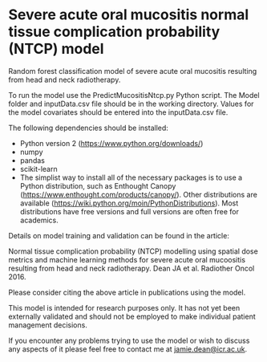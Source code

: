 # Severe acute oral mucositis normal tissue complication probability (NTCP) model

Random forest classification model of severe acute oral mucositis resulting from head and neck radiotherapy.

To run the model use the PredictMucositisNtcp.py Python script. The Model folder and inputData.csv file should be in the working directory. Values for the model covariates should be entered into the inputData.csv file.

The following dependencies should be installed:

- Python version 2 (https://www.python.org/downloads/)
- numpy
- pandas
- scikit-learn
- The simplist way to install all of the necessary packages is to use a Python distribution, such as Enthought Canopy (https://www.enthought.com/products/canopy/). Other distributions are available (https://wiki.python.org/moin/PythonDistributions).  Most distributions have free versions and full versions are often free for academics. 

Details on model training and validation can be found in the article:

Normal tissue complication probability (NTCP) modelling using spatial dose metrics and machine learning methods for severe acute oral mucoositis resulting from head and neck radiotherapy. Dean  JA et al. Radiother Oncol 2016.

Please consider citing the above article in publications using the model.

This model is intended for research purposes only. It has not yet been externally validated and should not be employed to make individual patient management decisions.

If you encounter any problems trying to use the model or wish to discuss any aspects of it please feel free to contact me at jamie.dean@icr.ac.uk.
